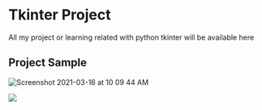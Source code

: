 # Tkinter Project
All my project or learning related with python tkinter will be available here

## Project Sample

![Screenshot 2021-03-16 at 10 09 44 AM](https://user-images.githubusercontent.com/63470232/111257172-af2e2d00-8640-11eb-9efc-27b30dbac119.png)


![](https://github.com/neelkantnewra/tkinter_neel/blob/main/project/ImagePreview/src/ezgif.com-gif-maker.gif)
